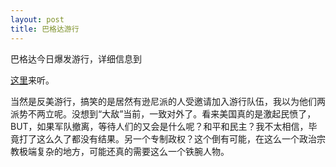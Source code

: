 ```yaml
---
layout: post
title: 巴格达游行
---
```


巴格达今日爆发游行，详细信息到

[这里](http://www.francaisblog.com.cn/node/562)来听。

当然是反美游行，搞笑的是居然有逊尼派的人受邀请加入游行队伍，我以为他们两派势不两立呢。没想到“大敌”当前，一致对外了。看来美国真的是激起民愤了，BUT，如果军队撤离，等待人们的又会是什么呢？和平和民主？我不太相信，毕竟打了这么久了都没有结果。另一个专制政权？这个倒有可能，在这么一个政治宗教极端复杂的地方，可能还真的需要这么一个铁腕人物。
